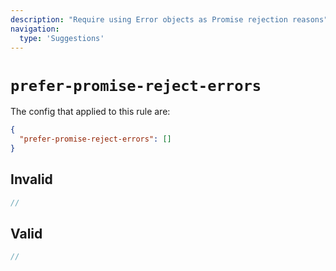 ```yaml
---
description: "Require using Error objects as Promise rejection reasons"
navigation:
  type: 'Suggestions'
---
```


# `prefer-promise-reject-errors`

The config that applied to this rule are:

```json
{
  "prefer-promise-reject-errors": []
}
```

## Invalid

```js invalid
//
```

## Valid

```js valid
//
```
  